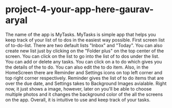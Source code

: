 # project-4-your-app-here-gaurav-aryal
The name of the app is MyTasks.
MyTasks is simple app that helps you keep track of your list of to dos in the easiest way possible. First screen list of to-do-list. There are two default lists "Inbox" and "Today". You can also create new list just by clicking on the "Folder plus" on the top center of the screen. You can click on the list to go into the list of to dos under the list. You can add or delete any tasks. You can click on a to do which gives you the details of the to do. You can also edit the to do item. 
Also, in the HomeScreen there are Reminder and Settings icons on top left corner and top right corner respectively. Reminder gives the list of to do items that are over the due date, and Settings takes to Background Images avialable. Right now, it just shows a image, however, later on you'll be able to choose multiple photos and it changes the background color of the all the screens on the app.
Overall, it is intuitive to use and keep track of your tasks.
